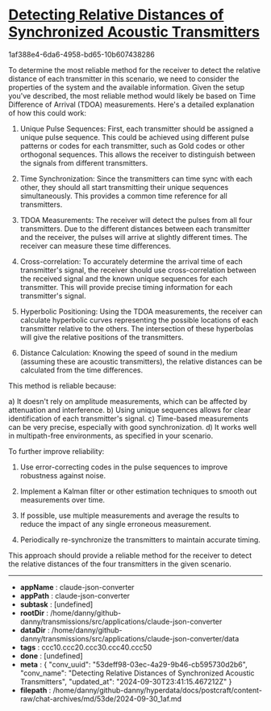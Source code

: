 # [Detecting Relative Distances of Synchronized Acoustic Transmitters](https://claude.ai/chat/53deff98-03ec-4a29-9b46-cb595730d2b6)

1af388e4-6da6-4958-bd65-10b607438286

 To determine the most reliable method for the receiver to detect the relative distance of each transmitter in this scenario, we need to consider the properties of the system and the available information. Given the setup you've described, the most reliable method would likely be based on Time Difference of Arrival (TDOA) measurements. Here's a detailed explanation of how this could work:

1. Unique Pulse Sequences:
First, each transmitter should be assigned a unique pulse sequence. This could be achieved using different pulse patterns or codes for each transmitter, such as Gold codes or other orthogonal sequences. This allows the receiver to distinguish between the signals from different transmitters.

2. Time Synchronization:
Since the transmitters can time sync with each other, they should all start transmitting their unique sequences simultaneously. This provides a common time reference for all transmitters.

3. TDOA Measurements:
The receiver will detect the pulses from all four transmitters. Due to the different distances between each transmitter and the receiver, the pulses will arrive at slightly different times. The receiver can measure these time differences.

4. Cross-correlation:
To accurately determine the arrival time of each transmitter's signal, the receiver should use cross-correlation between the received signal and the known unique sequences for each transmitter. This will provide precise timing information for each transmitter's signal.

5. Hyperbolic Positioning:
Using the TDOA measurements, the receiver can calculate hyperbolic curves representing the possible locations of each transmitter relative to the others. The intersection of these hyperbolas will give the relative positions of the transmitters.

6. Distance Calculation:
Knowing the speed of sound in the medium (assuming these are acoustic transmitters), the relative distances can be calculated from the time differences.

This method is reliable because:

a) It doesn't rely on amplitude measurements, which can be affected by attenuation and interference.
b) Using unique sequences allows for clear identification of each transmitter's signal.
c) Time-based measurements can be very precise, especially with good synchronization.
d) It works well in multipath-free environments, as specified in your scenario.

To further improve reliability:

1. Use error-correcting codes in the pulse sequences to improve robustness against noise.
2. Implement a Kalman filter or other estimation techniques to smooth out measurements over time.
3. If possible, use multiple measurements and average the results to reduce the impact of any single erroneous measurement.

4. Periodically re-synchronize the transmitters to maintain accurate timing.

This approach should provide a reliable method for the receiver to detect the relative distances of the four transmitters in the given scenario.

---

* **appName** : claude-json-converter
* **appPath** : claude-json-converter
* **subtask** : [undefined]
* **rootDir** : /home/danny/github-danny/transmissions/src/applications/claude-json-converter
* **dataDir** : /home/danny/github-danny/transmissions/src/applications/claude-json-converter/data
* **tags** : ccc10.ccc20.ccc30.ccc40.ccc50
* **done** : [undefined]
* **meta** : {
  "conv_uuid": "53deff98-03ec-4a29-9b46-cb595730d2b6",
  "conv_name": "Detecting Relative Distances of Synchronized Acoustic Transmitters",
  "updated_at": "2024-09-30T23:41:15.467212Z"
}
* **filepath** : /home/danny/github-danny/hyperdata/docs/postcraft/content-raw/chat-archives/md/53de/2024-09-30_1af.md